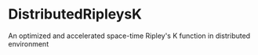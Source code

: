 # DistributedRipleysK
An optimized and accelerated space-time Ripley's K function in distributed environment
